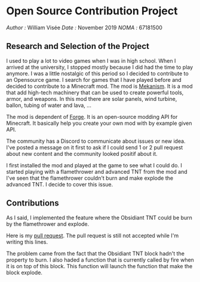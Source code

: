 # Open Source Contribution Project
*Author :* William Visée
*Date :* November 2019
*NOMA :* 67181500

## Research and Selection of the Project
I used to play a lot to video games when I was in high school. When I arrived at the university, I stopped mostly because I did had the time to play anymore.
I was a little nostalgic of this period so I decided to contribute to an Opensource game. I search for games that I have played before and decided to contribute to a Minecraft mod.
The mod is [Mekanism](https://github.com/mekanism/Mekanism). It is a mod that add high-tech machinery that can be used to create powerful tools, armor, and weapons. In this mod there are solar panels, wind turbine, ballon, tubing of water and lava, ...

The mod is dependent of [Forge](https://github.com/MinecraftForge/MinecraftForge). It is an open-source modding API for Minecraft. It basically help you create your own mod with by example given API.

The community has a Discord to communicate about issues or new idea. I've posted a message on it first to ask if I could send 1 or 2 pull request about new content and the community looked positif about it.

I first installed the mod and played at the game to see what I could do. I started playing with a flamethrower and advanced TNT from the mod and I've seen that the flamethrower couldn't burn and make explode the advanced TNT. I decide to cover this issue.
## Contributions

As I said, I implemented the feature where the Obsidiant TNT could be burn by the flamethrower and explode.

Here is my [pull request](https://github.com/mekanism/Mekanism/pull/5677). The pull request is still not accepted while I'm writing this lines.

The problem came from the fact that the Obsidiant TNT block hadn't the property to burn. I also haded a function that is currently called by fire when it is on top of this block. This function will launch the function that make the block explode.
